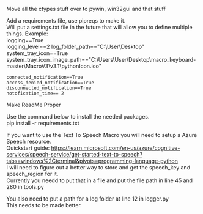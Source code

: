 Move all the ctypes stuff over to pywin, win32gui and that stuff


Add a requirements file, use pipreqs to make it.  
Will put a settings.txt file in the future that will allow you to define multiple things. 
Example:  
    logging==True   
    logging_level==2
    log_folder_path=="C:\User\Desktop"  
    system_tray_icon==True  
    system_tray_icon_image_path=="C:\Users\User\Desktop\macro_keyboard-master\MacroV3\v3.1\pythonIcon.ico"  

    connected_notification==True  
    access_denied_notification==True  
    disconnected_notification==True
    notofication_time== 2



Make ReadMe Proper


Use the command below to install the needed packages.   
pip install -r requirements.txt

If you want to use the Text To Speech Macro you will need to setup a Azure Speech resource.   
Quickstart guide: https://learn.microsoft.com/en-us/azure/cognitive-services/speech-service/get-started-text-to-speech?tabs=windows%2Cterminal&pivots=programming-language-python   
I will need to figure out a better way to store and get the speech_key and speech_region for it.    
Currently you needd to put that in a file and put the file path in line 45 and 280 in tools.py    

You also need to put a path for a log folder at line 12 in logger.py    
This needs to be made better. 